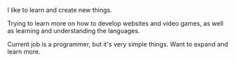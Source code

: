 I like to learn and create new things.

Trying to learn more on how to develop websites and video games, as well as learning and understanding the languages.

Current job is a programmer, but it's very simple things. Want to expand and learn more.





<!---
cchibxg/cchibxg is a ✨ special ✨ repository because its `README.md` (this file) appears on your GitHub profile.
You can click the Preview link to take a look at your changes.
--->
